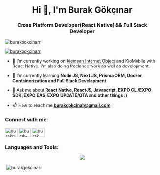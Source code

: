 <h1 align="center">Hi 👋, I'm Burak Gökçınar</h1>
<h3 align="center">Cross Platform Developer(React Native) && Full Stack Developer</h3>

<p align="left"> <img src="https://komarev.com/ghpvc/?username=burakgokcinarr&label=Profile%20views&color=0e75b6&style=flat" alt="burakgokcinarr" /> </p>

<p align="left"> <a href="https://github.com/ryo-ma/github-profile-trophy"><img src="https://github-profile-trophy.vercel.app/?username=burakgokcinarr" alt="burakgokcinarr" /></a> </p>

- 🔭 I’m currently working on [Klemsan Internet Object](https://ems.kioplatform.com/home.php) and KioMobile with React Native. I'm also doing freelance work as well as development.

- 🌱 I’m currently learning **Node JS, Next.JS, Prisma ORM, Docker Containerization and Full Stack Development**

- 💬 Ask me about **React Native, ReactJS, Javascript, EXPO CLI/EXPO SDK, EXPO EAS, EXPO UPDATE/OTA and other things :)**

- 📫 How to reach me **burakgokcinar@gmail.com**

<h3 align="left">Connect with me:</h3>
<p align="left">
<a href="https://twitter.com/burakgokcinar" target="blank"><img align="center" src="https://raw.githubusercontent.com/rahuldkjain/github-profile-readme-generator/master/src/images/icons/Social/twitter.svg" alt="burakgokcinar" height="30" width="40" /></a>
<a href="https://linkedin.com/in/burak-gokcinar/" target="blank"><img align="center" src="https://raw.githubusercontent.com/rahuldkjain/github-profile-readme-generator/master/src/images/icons/Social/linked-in-alt.svg" alt="burak-gokcinar/" height="30" width="40" /></a>
<a href="https://www.youtube.com/c/burak gökçınar" target="blank"><img align="center" src="https://raw.githubusercontent.com/rahuldkjain/github-profile-readme-generator/master/src/images/icons/Social/youtube.svg" alt="burak gökçınar" height="30" width="40" /></a>
</p>

<h3 align="left">Languages and Tools:</h3>
<p align="center">
  <a href="https://skillicons.dev">
    <img src="https://skillicons.dev/icons?i=bootstrap,androidstudio,atom,babel,bitbucket,bun,css,discord,docker,electron,express,figma,firebase,git,gitlab,gradle,html,idea,js,linux,mongodb,mysql,nextjs,nodejs,npm,php,pnpm,postgres,postman,prisma,react,redis,redux,regex,sass,sqlite,stackoverflow,styledcomponents,sublime,supabase,svg,swift,tailwind,ts,ubuntu,visualstudio,vscode,vscodium,webpack,yarn" />
  </a>
</p>

<p>&nbsp;<img align="center" src="https://github-readme-stats.vercel.app/api?username=burakgokcinarr&show_icons=true&locale=en" alt="burakgokcinarr" /></p>
